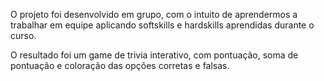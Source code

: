O projeto foi desenvolvido em grupo, com o intuito de aprendermos a trabalhar em equipe aplicando softskills e hardskills aprendidas durante o curso.

O resultado foi um game de trivia interativo, com pontuação, soma de pontuação e coloração das opções corretas e falsas.

